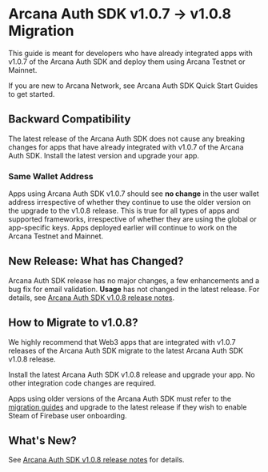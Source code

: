 # Arcana Auth SDK v1.0.7 -> v1.0.8 Migration

This guide is meant for developers who have already integrated apps with v1.0.7 of the Arcana Auth SDK and deploy them using Arcana Testnet or Mainnet.

If you are new to Arcana Network, see Arcana Auth SDK Quick Start Guides to get started.

## Backward Compatibility

The latest release of the Arcana Auth SDK does not cause any breaking changes for apps that have already integrated with v1.0.7 of the Arcana Auth SDK. Install the latest version and upgrade your app.

### Same Wallet Address

Apps using Arcana Auth SDK v1.0.7 should see **no change** in the user wallet address irrespective of whether they continue to use the older version on the upgrade to the v1.0.8 release. This is true for all types of apps and supported frameworks, irrespective of whether they are using the global or app-specific keys. Apps deployed earlier will continue to work on the Arcana Testnet and Mainnet.

## New Release: What has Changed?

Arcana Auth SDK release has no major changes, a few enhancements and a bug fix for email validation. **Usage** has not changed in the latest release. For details, see [Arcana Auth SDK v1.0.8 release notes](../../relnotes/rn-main-auth-v1.0.8/).

## How to Migrate to v1.0.8?

We highly recommend that Web3 apps that are integrated with v1.0.7 releases of the Arcana Auth SDK migrate to the latest Arcana Auth SDK v1.0.8 release.

Install the latest Arcana Auth SDK v1.0.8 release and upgrade your app. No other integration code changes are required.

Apps using older versions of the Arcana Auth SDK must refer to the [migration guides](../archives/) and upgrade to the latest release if they wish to enable Steam of Firebase user onboarding.

## What's New?

See [Arcana Auth SDK v1.0.8 release notes](../../relnotes/rn-main-auth-v1.0.8/) for details.
